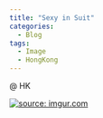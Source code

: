 ```yaml
---
title: "Sexy in Suit"
categories:
  - Blog
tags:
  - Image
  - HongKong
---
```


@ HK

<a href="https://imgur.com/EnNseiW"><img src="https://i.imgur.com/EnNseiW.jpg" title="source: imgur.com" /></a>


<script src="https://utteranc.es/client.js"
        repo="serendipityinlife/serendipityinlife.github.io"
        issue-term="pathname"
        theme="github-light"
        crossorigin="anonymous"
        async>
</script>
